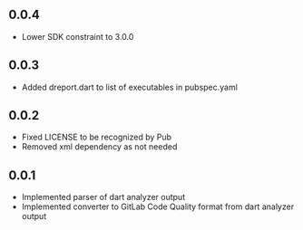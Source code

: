 ## 0.0.4

- Lower SDK constraint to 3.0.0

## 0.0.3

- Added dreport.dart to list of executables in pubspec.yaml

## 0.0.2

- Fixed LICENSE to be recognized by Pub
- Removed xml dependency as not needed

## 0.0.1

- Implemented parser of dart analyzer output
- Implemented converter to GitLab Code Quality format from dart analyzer output
